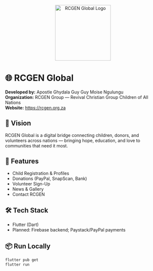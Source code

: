 <p align="center"><img src="https://raw.githubusercontent.com/ghydalangu1-tech/rcgen-global/main/assets/images/rcgen_logo.webp" alt="RCGEN Global Logo" width="180"/></p>
  

# 🌐 RCGEN Global

**Developed by:** Apostle Ghydala Guy Guy Moise Ngulungu  
**Organization:** RCGEN Group — Revival Christian Group Children of All Nations  
**Website:** https://rcgen.org.za

## 💙 Vision
RCGEN Global is a digital bridge connecting children, donors, and volunteers across nations — bringing hope, education, and love to communities that need it most.

## 🚀 Features
- Child Registration & Profiles
- Donations (PayPal, SnapScan, Bank)
- Volunteer Sign-Up
- News & Gallery
- Contact RCGEN

## 🛠️ Tech Stack
- Flutter (Dart)
- Planned: Firebase backend; Paystack/PayPal payments

## 📦 Run Locally
```bash
flutter pub get
flutter run
```
